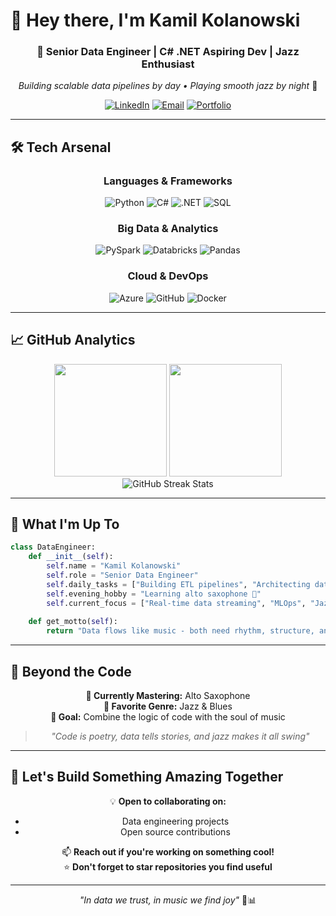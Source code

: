 # 👋 Hey there, I'm **Kamil Kolanowski**

<div align="center">
  
  ### 🚀 Senior Data Engineer | C# .NET Aspiring Dev | Jazz Enthusiast
  
  *Building scalable data pipelines by day • Playing smooth jazz by night* 🎷
  
  [![LinkedIn](https://img.shields.io/badge/-LinkedIn-0077B5?style=flat-square&logo=linkedin&logoColor=white)](https://linkedin.com/in/your-profile)
  [![Email](https://img.shields.io/badge/-Email-D14836?style=flat-square&logo=gmail&logoColor=white)](mailto:your.email@example.com)
  [![Portfolio](https://img.shields.io/badge/-Portfolio-FF5722?style=flat-square&logo=google-chrome&logoColor=white)](https://your-portfolio.com)
  
</div>

---

## 🛠️ **Tech Arsenal**

<div align="center">

### **Languages & Frameworks**
![Python](https://img.shields.io/badge/Python-FFD43B?style=for-the-badge&logo=python&logoColor=blue)
![C#](https://img.shields.io/badge/C%23-239120?style=for-the-badge&logo=csharp&logoColor=white)
![.NET](https://img.shields.io/badge/.NET-512BD4?style=for-the-badge&logo=dotnet&logoColor=white)
![SQL](https://img.shields.io/badge/SQL-336791?style=for-the-badge&logo=postgresql&logoColor=white)

### **Big Data & Analytics**
![PySpark](https://img.shields.io/badge/Apache%20Spark-E25A1C?style=for-the-badge&logo=apachespark&logoColor=white)
![Databricks](https://img.shields.io/badge/Databricks-FF3621?style=for-the-badge&logo=databricks&logoColor=white)
![Pandas](https://img.shields.io/badge/Pandas-150458?style=for-the-badge&logo=pandas&logoColor=white)

### **Cloud & DevOps**
![Azure](https://img.shields.io/badge/Microsoft%20Azure-0078D4?style=for-the-badge&logo=microsoftazure&logoColor=white)
![GitHub](https://img.shields.io/badge/GitHub-181717?style=for-the-badge&logo=github&logoColor=white)
![Docker](https://img.shields.io/badge/Docker-2496ED?style=for-the-badge&logo=docker&logoColor=white)

</div>

---

## 📈 **GitHub Analytics**

<div align="center">
  <img height="180em" src="https://github-readme-stats.vercel.app/api?username=KamilKolanowski&show_icons=true&theme=radical&include_all_commits=true&count_private=true&hide_border=true&bg_color=0D1117&title_color=F85D7F&icon_color=F85D7F&text_color=FFFFFF"/>
  <img height="180em" src="https://github-readme-stats.vercel.app/api/top-langs/?username=KamilKolanowski&layout=compact&theme=radical&hide_border=true&bg_color=0D1117&title_color=F85D7F&text_color=FFFFFF"/>
</div>

<div align="center">
  <img src="https://github-readme-streak-stats.herokuapp.com/?user=KamilKolanowski&theme=radical&hide_border=true&background=0D1117&stroke=F85D7F&ring=F85D7F&fire=F85D7F&currStreakLabel=FFFFFF" alt="GitHub Streak Stats" />
</div>

---

## 🎯 **What I'm Up To**

```python
class DataEngineer:
    def __init__(self):
        self.name = "Kamil Kolanowski"
        self.role = "Senior Data Engineer"
        self.daily_tasks = ["Building ETL pipelines", "Architecting data solutions", "Optimizing Spark jobs"]
        self.evening_hobby = "Learning alto saxophone 🎷"
        self.current_focus = ["Real-time data streaming", "MLOps", "Jazz improvisation"]
    
    def get_motto(self):
        return "Data flows like music - both need rhythm, structure, and a touch of creativity"
```

---

## 🎷 **Beyond the Code**

<div align="center">
  
  **🎵 Currently Mastering:** Alto Saxophone  
  **🎼 Favorite Genre:** Jazz & Blues  
  **🎯 Goal:** Combine the logic of code with the soul of music  
  
  > *"Code is poetry, data tells stories, and jazz makes it all swing"*
  
</div>

---

## 🤝 **Let's Build Something Amazing Together**

<div align="center">
  
  💡 **Open to collaborating on:**
  - Data engineering projects
  - Open source contributions  
  
  📫 **Reach out if you're working on something cool!**  
  ⭐ **Don't forget to star repositories you find useful**
  
  ---
  
  *"In data we trust, in music we find joy"* 🎵📊
  
</div>
